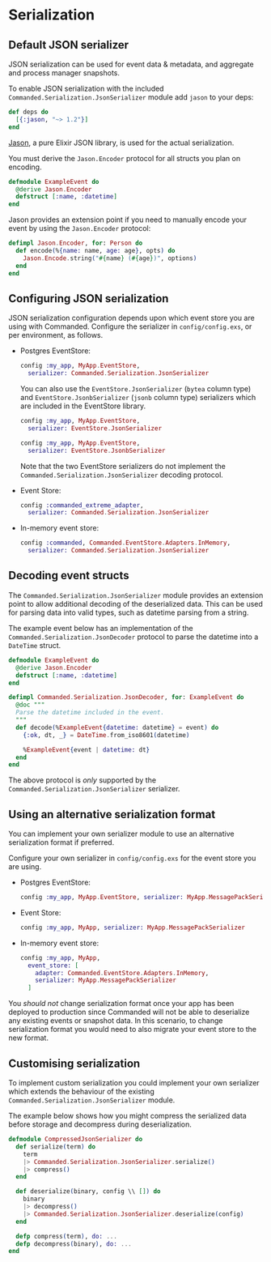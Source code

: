 # Serialization

## Default JSON serializer

JSON serialization can be used for event data & metadata, and aggregate and process manager snapshots.

To enable JSON serialization with the included `Commanded.Serialization.JsonSerializer` module add `jason` to your deps:

```elixir
def deps do
  [{:jason, "~> 1.2"}]
end
```

[Jason](https://hex.pm/packages/jason), a pure Elixir JSON library, is used for the actual serialization.

You must derive the `Jason.Encoder` protocol for all structs you plan on encoding.

```elixir
defmodule ExampleEvent do
  @derive Jason.Encoder
  defstruct [:name, :datetime]
end
```

Jason provides an extension point if you need to manually encode your event by using the `Jason.Encoder` protocol:

```elixir
defimpl Jason.Encoder, for: Person do
  def encode(%{name: name, age: age}, opts) do
    Jason.Encode.string("#{name} (#{age})", options)
  end
end
```

## Configuring JSON serialization

JSON serialization configuration depends upon which event store you are using with Commanded. Configure the serializer in `config/config.exs`, or per environment, as follows.

- Postgres EventStore:

  ```elixir
  config :my_app, MyApp.EventStore,
    serializer: Commanded.Serialization.JsonSerializer
  ```

  You can also use the `EventStore.JsonSerializer` (`bytea` column type) and `EventStore.JsonbSerializer` (`jsonb` column type) serializers which are included in the EventStore library.

  ```elixir
  config :my_app, MyApp.EventStore,
    serializer: EventStore.JsonSerializer
  ```

  ```elixir
  config :my_app, MyApp.EventStore,
    serializer: EventStore.JsonbSerializer
  ```

  Note that the two EventStore serializers do not implement the `Commanded.Serialization.JsonSerializer` decoding protocol.

- Event Store:

  ```elixir
  config :commanded_extreme_adapter,
    serializer: Commanded.Serialization.JsonSerializer
  ```

- In-memory event store:

  ```elixir
  config :commanded, Commanded.EventStore.Adapters.InMemory,
    serializer: Commanded.Serialization.JsonSerializer
  ```

## Decoding event structs

The `Commanded.Serialization.JsonSerializer` module provides an extension point to allow additional decoding of the deserialized data. This can be used for parsing data into valid types, such as datetime parsing from a string.

The example event below has an implementation of the `Commanded.Serialization.JsonDecoder` protocol to parse the datetime into a `DateTime` struct.

```elixir
defmodule ExampleEvent do
  @derive Jason.Encoder
  defstruct [:name, :datetime]
end

defimpl Commanded.Serialization.JsonDecoder, for: ExampleEvent do
  @doc """
  Parse the datetime included in the event.
  """
  def decode(%ExampleEvent{datetime: datetime} = event) do
    {:ok, dt, _} = DateTime.from_iso8601(datetime)

    %ExampleEvent{event | datetime: dt}
  end
end
```

The above protocol is *only* supported by the `Commanded.Serialization.JsonSerializer` serializer.

## Using an alternative serialization format

You can implement your own serializer module to use an alternative serialization format if preferred.

Configure your own serializer in `config/config.exs` for the event store you are using.

- Postgres EventStore:

  ```elixir
  config :my_app, MyApp.EventStore, serializer: MyApp.MessagePackSerializer
  ```

- Event Store:

  ```elixir
  config :my_app, MyApp, serializer: MyApp.MessagePackSerializer
  ```

- In-memory event store:

  ```elixir
  config :my_app, MyApp,
    event_store: [
      adapter: Commanded.EventStore.Adapters.InMemory,
      serializer: MyApp.MessagePackSerializer
    ]
  ```

You *should not* change serialization format once your app has been deployed to production since Commanded will not be able to deserialize any existing events or snapshot data. In this scenario, to change serialization format you would need to also migrate your event store to the new format.

## Customising serialization

To implement custom serialization you could implement your own serializer which extends the behaviour of the existing `Commanded.Serialization.JsonSerializer` module.

The example below shows how you might compress the serialized data before storage and decompress during deserialization.

```elixir
defmodule CompressedJsonSerializer do
  def serialize(term) do
    term
    |> Commanded.Serialization.JsonSerializer.serialize()
    |> compress()
  end

  def deserialize(binary, config \\ []) do
    binary
    |> decompress()
    |> Commanded.Serialization.JsonSerializer.deserialize(config)    
  end

  defp compress(term), do: ...
  defp decompress(binary), do: ...
end
```
